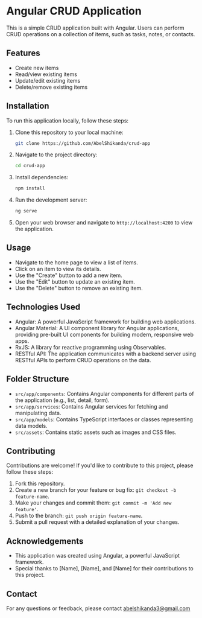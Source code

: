 

# Angular CRUD Application

This is a simple CRUD application built with Angular. Users can perform CRUD operations on a collection of items, such as tasks, notes, or contacts.

## Features

- Create new items
- Read/view existing items
- Update/edit existing items
- Delete/remove existing items

## Installation

To run this application locally, follow these steps:

1. Clone this repository to your local machine:

   ```bash
   git clone https://github.com/AbelShikanda/crud-app
   ```

2. Navigate to the project directory:

   ```bash
   cd crud-app
   ```

3. Install dependencies:

   ```bash
   npm install
   ```

4. Run the development server:

   ```bash
   ng serve
   ```

5. Open your web browser and navigate to `http://localhost:4200` to view the application.

## Usage

- Navigate to the home page to view a list of items.
- Click on an item to view its details.
- Use the "Create" button to add a new item.
- Use the "Edit" button to update an existing item.
- Use the "Delete" button to remove an existing item.

## Technologies Used

- Angular: A powerful JavaScript framework for building web applications.
- Angular Material: A UI component library for Angular applications, providing pre-built UI components for building modern, responsive web apps.
- RxJS: A library for reactive programming using Observables.
- RESTful API: The application communicates with a backend server using RESTful APIs to perform CRUD operations on the data.

## Folder Structure

- `src/app/components`: Contains Angular components for different parts of the application (e.g., list, detail, form).
- `src/app/services`: Contains Angular services for fetching and manipulating data.
- `src/app/models`: Contains TypeScript interfaces or classes representing data models.
- `src/assets`: Contains static assets such as images and CSS files.

## Contributing

Contributions are welcome! If you'd like to contribute to this project, please follow these steps:

1. Fork this repository.
2. Create a new branch for your feature or bug fix: `git checkout -b feature-name`.
3. Make your changes and commit them: `git commit -m 'Add new feature'`.
4. Push to the branch: `git push origin feature-name`.
5. Submit a pull request with a detailed explanation of your changes.

## Acknowledgements

- This application was created using Angular, a powerful JavaScript framework.
- Special thanks to [Name], [Name], and [Name] for their contributions to this project.

## Contact

For any questions or feedback, please contact abelshikanda3@gmail.com
